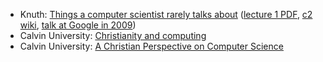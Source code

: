* Knuth: [Things a computer scientist rarely talks about](https://www-cs-faculty.stanford.edu/~knuth/things.html) ([lecture 1 PDF](https://web.stanford.edu/group/cslipublications/cslipublications/pdf/1575863278.pdf), [c2 wiki](https://wiki.c2.com/?DonKnuthMitLectures), [talk at Google in 2009](https://www.youtube.com/watch?v=JPpk-1btGZk))
* Calvin University: [Christianity and computing](https://computing.calvin.edu/documents/christianity-and-computing.html)
* Calvin University: [A Christian Perspective on Computer Science](https://sites.calvin.edu/derek/perspective.html)
